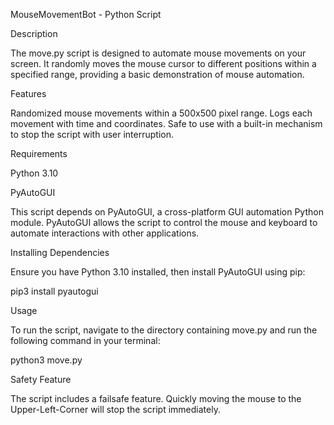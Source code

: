 MouseMovementBot - Python Script

Description



The move.py script is designed to automate mouse movements on your screen. 
It randomly moves the mouse cursor to different positions within a specified range, 
providing a basic demonstration of mouse automation.

Features



Randomized mouse movements within a 500x500 pixel range.
Logs each movement with time and coordinates.
Safe to use with a built-in mechanism to stop the script with user interruption.



Requirements

Python 3.10

PyAutoGUI



This script depends on PyAutoGUI, a cross-platform GUI automation Python module. 
PyAutoGUI allows the script to control the mouse and keyboard to automate 
interactions with other applications.


Installing Dependencies


Ensure you have Python 3.10 installed, then install PyAutoGUI using pip:


pip3 install pyautogui



Usage

To run the script, navigate to the directory containing move.py and run the
following command in your terminal:


python3 move.py



Safety Feature



The script includes a failsafe feature. Quickly moving the mouse to
the Upper-Left-Corner will stop the script immediately.
